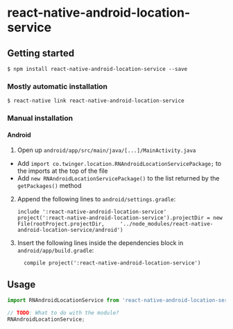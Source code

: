 
# react-native-android-location-service

## Getting started

`$ npm install react-native-android-location-service --save`

### Mostly automatic installation

`$ react-native link react-native-android-location-service`

### Manual installation

#### Android

1. Open up `android/app/src/main/java/[...]/MainActivity.java`
  - Add `import co.twinger.location.RNAndroidLocationServicePackage;` to the imports at the top of the file
  - Add `new RNAndroidLocationServicePackage()` to the list returned by the `getPackages()` method
2. Append the following lines to `android/settings.gradle`:
  	```
  	include ':react-native-android-location-service'
  	project(':react-native-android-location-service').projectDir = new File(rootProject.projectDir, 	'../node_modules/react-native-android-location-service/android')
  	```
3. Insert the following lines inside the dependencies block in `android/app/build.gradle`:
  	```
      compile project(':react-native-android-location-service')
  	```

## Usage
```javascript
import RNAndroidLocationService from 'react-native-android-location-service';

// TODO: What to do with the module?
RNAndroidLocationService;
```
  